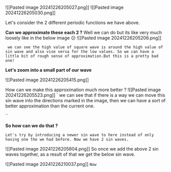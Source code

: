 ![[Pasted image 20241226205027.png]]
![[Pasted image 20241226205030.png]]

Let's consider the 2 different periodic functions we have above.

**Can we approximate these each 2 ?**
Well we can do but its like very much loosely like in the below image 😕
	![[Pasted image 20241226205206.png]]

	 we can see the high value of square wave is around the high value of sin wave and also vise versa for the low values. So we can have a little bit of rough sense of approximation.But this is a pretty bad one!

**Let's zoom into a small part of our wave**

![[Pasted image 20241226205415.png]]

How can we make this approximation much more better ? 
![[Pasted image 20241226205523.png]]
`
we can see that if there is a way we can move this sin wave into the directions marked in the image, then we can have a sort of better approximation than the current one. 

``

**So how can we do that ?**

```
Let's try by introducing a newer sin wave to here instead of only having one the we had before. Now we have 2 sin waves.
```

![[Pasted image 20241226205804.png]]
So once we add the above 2 sin waves together, as a result of that we get the below sin wave.

![[Pasted image 20241226210037.png]]
`Now`
